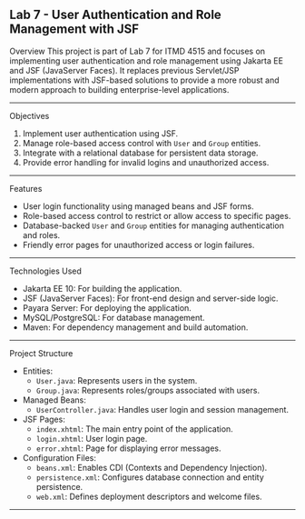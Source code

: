 Lab 7 - User Authentication and Role Management with JSF
------------------------------------------------------------------------------------------------------------------------------------------------------------
Overview
This project is part of Lab 7 for ITMD 4515 and focuses on implementing user authentication and role management using Jakarta EE and JSF (JavaServer Faces). It replaces previous Servlet/JSP implementations with JSF-based solutions to provide a more robust and modern approach to building enterprise-level applications.

---

Objectives
1. Implement user authentication using JSF.
2. Manage role-based access control with `User` and `Group` entities.
3. Integrate with a relational database for persistent data storage.
4. Provide error handling for invalid logins and unauthorized access.

---

Features
- User login functionality using managed beans and JSF forms.
- Role-based access control to restrict or allow access to specific pages.
- Database-backed `User` and `Group` entities for managing authentication and roles.
- Friendly error pages for unauthorized access or login failures.

---

Technologies Used
- Jakarta EE 10: For building the application.
- JSF (JavaServer Faces): For front-end design and server-side logic.
- Payara Server: For deploying the application.
- MySQL/PostgreSQL: For database management.
- Maven: For dependency management and build automation.

---

 Project Structure
- Entities:
  - `User.java`: Represents users in the system.
  - `Group.java`: Represents roles/groups associated with users.
- Managed Beans:
  - `UserController.java`: Handles user login and session management.
- JSF Pages:
  - `index.xhtml`: The main entry point of the application.
  - `login.xhtml`: User login page.
  - `error.xhtml`: Page for displaying error messages.
- Configuration Files:
  - `beans.xml`: Enables CDI (Contexts and Dependency Injection).
  - `persistence.xml`: Configures database connection and entity persistence.
  - `web.xml`: Defines deployment descriptors and welcome files.

---
